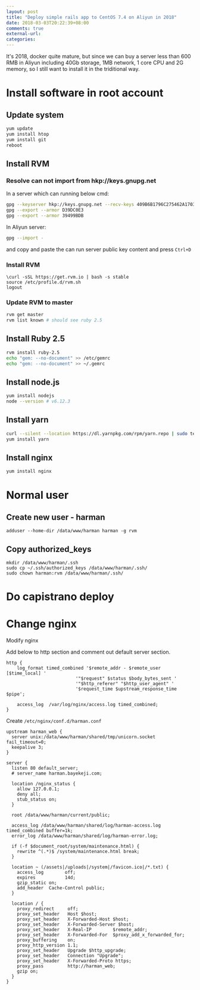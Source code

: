 ```yaml
---
layout: post
title: "Deploy simple rails app to CentOS 7.4 on Aliyun in 2018"
date: 2018-03-03T20:22:39+08:00
comments: true
external-url: 
categories: 
---
```


It's 2018, docker quite mature, but since we can buy a server less than 600 RMB in Aliyun including 40Gb storage, 1MB network, 1 core CPU and 2G memory, so I still want to install it in the triditional way.

# Install software in root account

## Update system

```bash
yum update
yum install htop
yum install git
reboot
```

## Install RVM

### Resolve can not import from hkp://keys.gnupg.net

In a server which can running below cmd:

```bash
gpg --keyserver hkp://keys.gnupg.net --recv-keys 409B6B1796C275462A1703113804BB82D39DC0E3 7D2BAF1CF37B13E2069D6956105BD0E739499BDB
gpg --export --armor D39DC0E3
gpg --export --armor 39499BDB
```

In Aliyun server:

```bash
gpg --import -
```

and copy and paste the can run server public key content and press `Ctrl+D`

### Install RVM

```
\curl -sSL https://get.rvm.io | bash -s stable
source /etc/profile.d/rvm.sh
logout
```

### Update RVM to master

```bash
rvm get master
rvm list known # should see ruby 2.5
```

## Install Ruby 2.5

```bash
rvm install ruby-2.5
echo "gem: --no-document" >> /etc/gemrc
echo "gem: --no-document" >> ~/.gemrc
```

## Install node.js

```bash
yum install nodejs
node --version # v6.12.3
```

## Install yarn

```bash
curl --silent --location https://dl.yarnpkg.com/rpm/yarn.repo | sudo tee /etc/yum.repos.d/yarn.repo
yum install yarn
```

## Install nginx

```bash
yum install nginx
```

# Normal user

## Create new user - harman

```
adduser --home-dir /data/www/harman harman -g rvm
```

## Copy authorized_keys

```
mkdir /data/www/harman/.ssh
sudo cp ~/.ssh/authorized_keys /data/www/harman/.ssh/
sudo chown harman:rvm /data/www/harman/.ssh/
```

# Do capistrano deploy

# Change nginx

Modify nginx

Add below to http section and comment out default server section.

```nginx
http {
    log_format timed_combined '$remote_addr - $remote_user [$time_local] '
                          '"$request" $status $body_bytes_sent '
                          '"$http_referer" "$http_user_agent" '
                          '$request_time $upstream_response_time $pipe';

    access_log  /var/log/nginx/access.log timed_combined;
}
```

Create `/etc/nginx/conf.d/harman.conf`

```nginx
upstream harman_web {
  server unix:/data/www/harman/shared/tmp/unicorn.socket fail_timeout=0;
  keepalive 3;
}

server {
  listen 80 default_server;
  # server_name harman.bayekeji.com;

  location /nginx_status {
    allow 127.0.0.1;
    deny all;
    stub_status on;
  }

  root /data/www/harman/current/public;

  access_log /data/www/harman/shared/log/harman-access.log timed_combined buffer=1k;
  error_log /data/www/harman/shared/log/harman-error.log;

  if (-f $document_root/system/maintenance.html) {
    rewrite ^(.*)$ /system/maintenance.html break;
  }

  location ~ (/assets|/uploads|/system|/favicon.ico|/*.txt) {
    access_log        off;
    expires           14d;
    gzip_static on;
    add_header  Cache-Control public;
  }

  location / {
    proxy_redirect     off;
    proxy_set_header   Host $host;
    proxy_set_header   X-Forwarded-Host $host;
    proxy_set_header   X-Forwarded-Server $host;
    proxy_set_header   X-Real-IP        $remote_addr;
    proxy_set_header   X-Forwarded-For  $proxy_add_x_forwarded_for;
    proxy_buffering    on;
    proxy_http_version 1.1;
    proxy_set_header   Upgrade $http_upgrade;
    proxy_set_header   Connection "Upgrade";
    proxy_set_header   X-Forwarded-Proto https;
    proxy_pass         http://harman_web;
    gzip on;
  }
}

```
